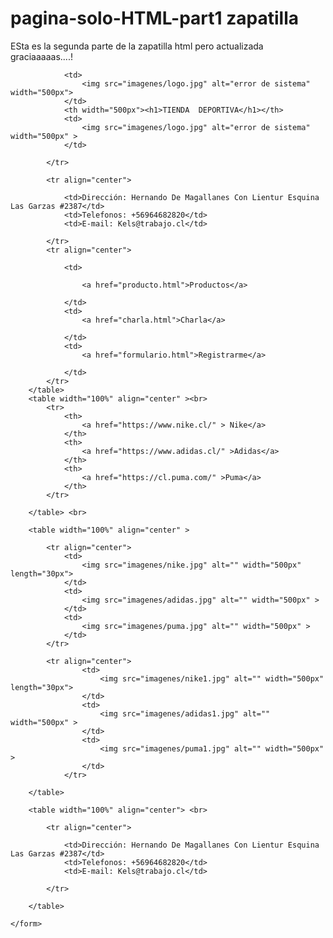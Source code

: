 # pagina-solo-HTML-part1 zapatilla
ESta es la segunda parte de la zapatilla html pero actualizada graciaaaaas....!
<!DOCTYPE html>
<html lang="en">
<head>
    <meta charset="UTF-8">
    <meta name="viewport" content="width=device-width, initial-scale=1.0">
    <meta http-equiv="X-UA-Compatible" content="ie=edge">
    <title>Document</title>
</head>
<body>
    <form action="" method="get">
        <table width="100%" align="center">
            <tr align="center">

                <td>
                    <img src="imagenes/logo.jpg" alt="error de sistema" width="500px">
                </td>
                <th width="500px"><h1>TIENDA  DEPORTIVA</h1></th>
                <td>
                    <img src="imagenes/logo.jpg" alt="error de sistema" width="500px" >
                </td>
                
            </tr>

            <tr align="center">

                <td>Dirección: Hernando De Magallanes Con Lientur Esquina Las Garzas #2387</td>
                <td>Telefonos: +56964682820</td>
                <td>E-mail: Kels@trabajo.cl</td>

            </tr>
            <tr align="center">

                <td>

                    <a href="producto.html">Productos</a>

                </td>
                <td>
                    <a href="charla.html">Charla</a>

                </td>
                <td>
                    <a href="formulario.html">Registrarme</a>

                </td>
            </tr>
        </table>
        <table width="100%" align="center" ><br>
            <tr>
                <th>
                    <a href="https://www.nike.cl/" > Nike</a>
                </th>
                <th>
                    <a href="https://www.adidas.cl/" >Adidas</a>
                </th>
                <th>
                    <a href="https://cl.puma.com/" >Puma</a>                    
                </th>
            </tr>
        
        </table> <br>

        <table width="100%" align="center" >

            <tr align="center">
                <td>
                    <img src="imagenes/nike.jpg" alt="" width="500px" length="30px">
                </td>
                <td>
                    <img src="imagenes/adidas.jpg" alt="" width="500px" >
                </td>
                <td>
                    <img src="imagenes/puma.jpg" alt="" width="500px" >
                </td>
            </tr>

            <tr align="center">
                    <td>
                        <img src="imagenes/nike1.jpg" alt="" width="500px" length="30px">
                    </td>
                    <td>
                        <img src="imagenes/adidas1.jpg" alt="" width="500px" >
                    </td>
                    <td>
                        <img src="imagenes/puma1.jpg" alt="" width="500px" >
                    </td>
                </tr>

        </table>

        <table width="100%" align="center"> <br>

            <tr align="center">

                <td>Dirección: Hernando De Magallanes Con Lientur Esquina Las Garzas #2387</td>
                <td>Telefonos: +56964682820</td>
                <td>E-mail: Kels@trabajo.cl</td>

            </tr>

        </table>

    </form>
</body>
</html>
